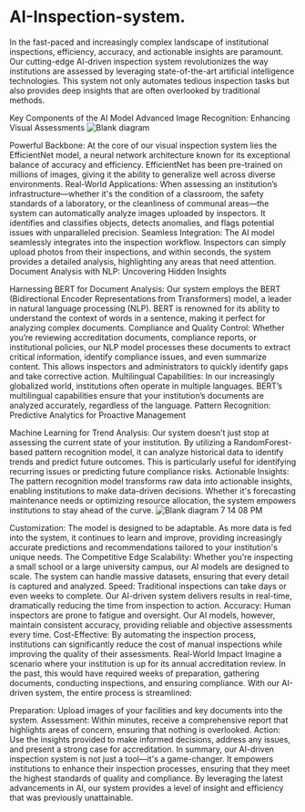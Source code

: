 # AI-Inspection-system.
In the fast-paced and increasingly complex landscape of institutional inspections, efficiency, accuracy, and actionable insights are paramount. Our cutting-edge AI-driven inspection system revolutionizes the way institutions are assessed by leveraging state-of-the-art artificial intelligence technologies. This system not only automates tedious inspection tasks but also provides deep insights that are often overlooked by traditional methods.

Key Components of the AI Model
Advanced Image Recognition: Enhancing Visual Assessments
![Blank diagram](https://github.com/user-attachments/assets/d2dc7b0e-19fa-4231-857e-3501279a92f2)


Powerful Backbone: At the core of our visual inspection system lies the EfficientNet model, a neural network architecture known for its exceptional balance of accuracy and efficiency. EfficientNet has been pre-trained on millions of images, giving it the ability to generalize well across diverse environments.
Real-World Applications: When assessing an institution’s infrastructure—whether it's the condition of a classroom, the safety standards of a laboratory, or the cleanliness of communal areas—the system can automatically analyze images uploaded by inspectors. It identifies and classifies objects, detects anomalies, and flags potential issues with unparalleled precision.
Seamless Integration: The AI model seamlessly integrates into the inspection workflow. Inspectors can simply upload photos from their inspections, and within seconds, the system provides a detailed analysis, highlighting any areas that need attention.
Document Analysis with NLP: Uncovering Hidden Insights

Harnessing BERT for Document Analysis: Our system employs the BERT (Bidirectional Encoder Representations from Transformers) model, a leader in natural language processing (NLP). BERT is renowned for its ability to understand the context of words in a sentence, making it perfect for analyzing complex documents.
Compliance and Quality Control: Whether you’re reviewing accreditation documents, compliance reports, or institutional policies, our NLP model processes these documents to extract critical information, identify compliance issues, and even summarize content. This allows inspectors and administrators to quickly identify gaps and take corrective action.
Multilingual Capabilities: In our increasingly globalized world, institutions often operate in multiple languages. BERT’s multilingual capabilities ensure that your institution’s documents are analyzed accurately, regardless of the language.
Pattern Recognition: Predictive Analytics for Proactive Management

Machine Learning for Trend Analysis: Our system doesn’t just stop at assessing the current state of your institution. By utilizing a RandomForest-based pattern recognition model, it can analyze historical data to identify trends and predict future outcomes. This is particularly useful for identifying recurring issues or predicting future compliance risks.
Actionable Insights: The pattern recognition model transforms raw data into actionable insights, enabling institutions to make data-driven decisions. Whether it's forecasting maintenance needs or optimizing resource allocation, the system empowers institutions to stay ahead of the curve.
![Blank diagram 7 14 08 PM](https://github.com/user-attachments/assets/706ecc3e-0822-4fc6-b74b-4845ad63af44)


Customization: The model is designed to be adaptable. As more data is fed into the system, it continues to learn and improve, providing increasingly accurate predictions and recommendations tailored to your institution's unique needs.
The Competitive Edge
Scalability: Whether you're inspecting a small school or a large university campus, our AI models are designed to scale. The system can handle massive datasets, ensuring that every detail is captured and analyzed.
Speed: Traditional inspections can take days or even weeks to complete. Our AI-driven system delivers results in real-time, dramatically reducing the time from inspection to action.
Accuracy: Human inspectors are prone to fatigue and oversight. Our AI models, however, maintain consistent accuracy, providing reliable and objective assessments every time.
Cost-Effective: By automating the inspection process, institutions can significantly reduce the cost of manual inspections while improving the quality of their assessments.
Real-World Impact
Imagine a scenario where your institution is up for its annual accreditation review. In the past, this would have required weeks of preparation, gathering documents, conducting inspections, and ensuring compliance. With our AI-driven system, the entire process is streamlined:

Preparation: Upload images of your facilities and key documents into the system.
Assessment: Within minutes, receive a comprehensive report that highlights areas of concern, ensuring that nothing is overlooked.
Action: Use the insights provided to make informed decisions, address any issues, and present a strong case for accreditation.
In summary, our AI-driven inspection system is not just a tool—it's a game-changer. It empowers institutions to enhance their inspection processes, ensuring that they meet the highest standards of quality and compliance. By leveraging the latest advancements in AI, our system provides a level of insight and efficiency that was previously unattainable.
